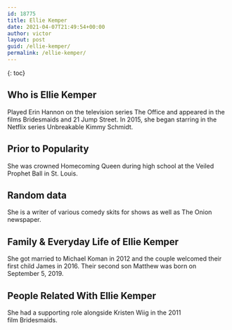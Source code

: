 ```yaml
---
id: 18775
title: Ellie Kemper
date: 2021-04-07T21:49:54+00:00
author: victor
layout: post
guid: /ellie-kemper/
permalink: /ellie-kemper/
---
```



{: toc}


## Who is Ellie Kemper



Played Erin Hannon on the television series The Office and appeared in the films Bridesmaids and 21 Jump Street. In 2015, she began starring in the Netflix series Unbreakable Kimmy Schmidt. 

                
                
                
## Prior to Popularity



She was crowned Homecoming Queen during high school at the Veiled Prophet Ball in St. Louis. 

                
                
                
## Random data



She is a writer of various comedy skits for shows as well as The Onion newspaper. 

                
                
                
## Family & Everyday Life of Ellie Kemper



She got married to Michael Koman in 2012 and the couple welcomed their first child James in 2016. Their second son Matthew was born on September 5, 2019.

                
                
                
## People Related With Ellie Kemper



She had a supporting role alongside Kristen Wiig in the 2011 film Bridesmaids. 

                
              
            
          
          
          